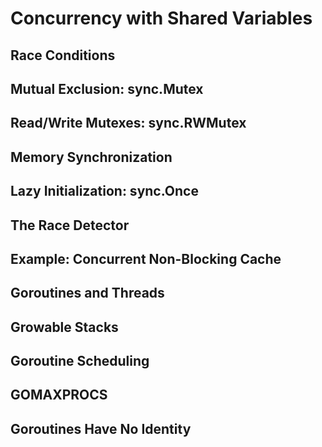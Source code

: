 # Concurrency with Shared Variables

## Race Conditions

## Mutual Exclusion: sync.Mutex

## Read/Write Mutexes: sync.RWMutex

## Memory Synchronization 

## Lazy Initialization: sync.Once

## The Race Detector 

## Example: Concurrent Non-Blocking Cache

## Goroutines and Threads

## Growable Stacks

## Goroutine Scheduling

## GOMAXPROCS

## Goroutines Have No Identity 